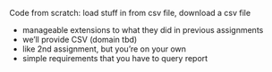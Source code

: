 [//]: <> (name: TBD )
[//]: <> (author: Iain Duncan)
[//]: <> (type: code along)
[//]: <> (time: )


Code from scratch: load stuff in from csv file, download a csv file

*	manageable extensions to what they did in previous assignments
*	we’ll provide CSV (domain tbd)
*	like 2nd assignment, but you’re on your own
*	simple requirements that you have to query report
